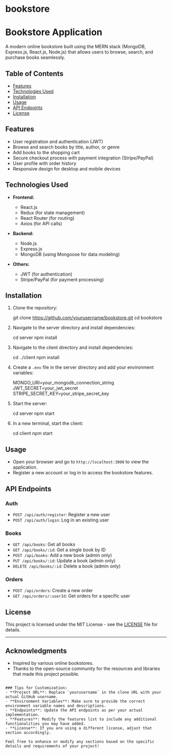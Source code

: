 # bookstore

# Bookstore Application

A modern online bookstore built using the MERN stack (MongoDB, Express.js, React.js, Node.js) that allows users to browse, search, and purchase books seamlessly.

## Table of Contents

- [Features](#features)
- [Technologies Used](#technologies-used)
- [Installation](#installation)
- [Usage](#usage)
- [API Endpoints](#api-endpoints)
- [License](#license)

## Features

- User registration and authentication (JWT)
- Browse and search books by title, author, or genre
- Add books to the shopping cart
- Secure checkout process with payment integration (Stripe/PayPal)
- User profile with order history
- Responsive design for desktop and mobile devices

## Technologies Used

- **Frontend:**
  - React.js
  - Redux (for state management)
  - React Router (for routing)
  - Axios (for API calls)

- **Backend:**
  - Node.js
  - Express.js
  - MongoDB (using Mongoose for data modeling)

- **Others:**
  - JWT (for authentication)
  - Stripe/PayPal (for payment processing)

## Installation

1. Clone the repository:
 
   git clone https://github.com/yourusername/bookstore.git
   cd bookstore
  

2. Navigate to the server directory and install dependencies:
   
   cd server
   npm install
  

3. Navigate to the client directory and install dependencies:
  
   cd ../client
   npm install
   

4. Create a `.env` file in the server directory and add your environment variables:
  
   MONGO_URI=your_mongodb_connection_string
   JWT_SECRET=your_jwt_secret
   STRIPE_SECRET_KEY=your_stripe_secret_key
   

5. Start the server:
  
   cd server
   npm start
   

6. In a new terminal, start the client:
   
   cd client
   npm start
   

## Usage

- Open your browser and go to `http://localhost:3000` to view the application.
- Register a new account or log in to access the bookstore features.

## API Endpoints

### Auth
- `POST /api/auth/register`: Register a new user
- `POST /api/auth/login`: Log in an existing user

### Books
- `GET /api/books`: Get all books
- `GET /api/books/:id`: Get a single book by ID
- `POST /api/books`: Add a new book (admin only)
- `PUT /api/books/:id`: Update a book (admin only)
- `DELETE /api/books/:id`: Delete a book (admin only)

### Orders
- `POST /api/orders`: Create a new order
- `GET /api/orders/:userId`: Get orders for a specific user

## License

This project is licensed under the MIT License - see the [LICENSE](LICENSE) file for details.

---

## Acknowledgments

- Inspired by various online bookstores.
- Thanks to the open-source community for the resources and libraries that made this project possible.
```

### Tips for Customization:
- **Project URL**: Replace `yourusername` in the clone URL with your actual GitHub username.
- **Environment Variables**: Make sure to provide the correct environment variable names and descriptions.
- **Endpoints**: Update the API endpoints as per your actual implementation.
- **Features**: Modify the features list to include any additional functionalities you may have added.
- **License**: If you are using a different license, adjust that section accordingly.

Feel free to enhance or modify any sections based on the specific details and requirements of your project!
